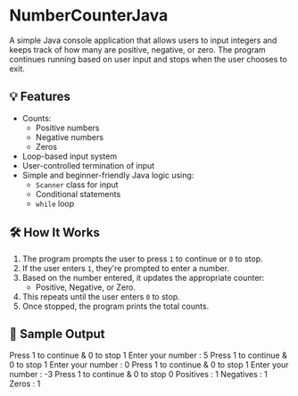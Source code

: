 # NumberCounterJava

A simple Java console application that allows users to input integers and keeps track of how many are positive, negative, or zero. The program continues running based on user input and stops when the user chooses to exit.

## 💡 Features

- Counts:
  - Positive numbers
  - Negative numbers
  - Zeros
- Loop-based input system
- User-controlled termination of input
- Simple and beginner-friendly Java logic using:
  - `Scanner` class for input
  - Conditional statements
  - `while` loop

## 🛠️ How It Works

1. The program prompts the user to press `1` to continue or `0` to stop.
2. If the user enters `1`, they're prompted to enter a number.
3. Based on the number entered, it updates the appropriate counter:
   - Positive, Negative, or Zero.
4. This repeats until the user enters `0` to stop.
5. Once stopped, the program prints the total counts.

## 🧪 Sample Output

Press 1 to continue & 0 to stop
1
Enter your number :
5
Press 1 to continue & 0 to stop
1
Enter your number :
0
Press 1 to continue & 0 to stop
1
Enter your number :
-3
Press 1 to continue & 0 to stop
0
Positives : 1
Negatives : 1
Zeros : 1




